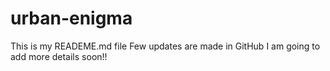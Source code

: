 # urban-enigma
This is my READEME.md file
Few updates are made in GitHub
I am going to add more details soon!!
